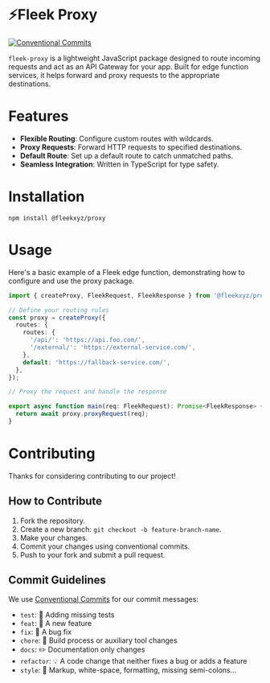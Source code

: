# ⚡️Fleek Proxy

[![Conventional Commits](https://img.shields.io/badge/Conventional%20Commits-1.0.0-blue.svg)](https://conventionalcommits.org)

`fleek-proxy` is a lightweight JavaScript package designed to route incoming requests and act as an API Gateway for your app. Built for edge function services, it helps forward and proxy requests to the appropriate destinations.

# Features

- **Flexible Routing**: Configure custom routes with wildcards.
- **Proxy Requests**: Forward HTTP requests to specified destinations.
- **Default Route**: Set up a default route to catch unmatched paths.
- **Seamless Integration**: Written in TypeScript for type safety.

# Installation

```
npm install @fleekxyz/proxy
```

# Usage

Here's a basic example of a Fleek edge function, demonstrating how to configure and use the proxy package.

```typescript
import { createProxy, FleekRequest, FleekResponse } from '@fleekxyz/proxy';

// Define your routing rules
const proxy = createProxy({
  routes: {
    routes: {
      '/api/': 'https://api.foo.com/',
      '/external/': 'https://external-service.com/',
    },
    default: 'https://fallback-service.com/',
  },
});

// Proxy the request and handle the response

export async function main(req: FleekRequest): Promise<FleekResponse> {
  return await proxy.proxyRequest(req);
}
```

# Contributing

Thanks for considering contributing to our project!

## How to Contribute

1. Fork the repository.
2. Create a new branch: `git checkout -b feature-branch-name`.
3. Make your changes.
4. Commit your changes using conventional commits.
5. Push to your fork and submit a pull request.

## Commit Guidelines

We use [Conventional Commits](https://www.conventionalcommits.org/) for our commit messages:

- `test`: 💍 Adding missing tests
- `feat`: 🎸 A new feature
- `fix`: 🐛 A bug fix
- `chore`: 🤖 Build process or auxiliary tool changes
- `docs`: ✏️ Documentation only changes
- `refactor`: 💡 A code change that neither fixes a bug or adds a feature
- `style`: 💄 Markup, white-space, formatting, missing semi-colons...
